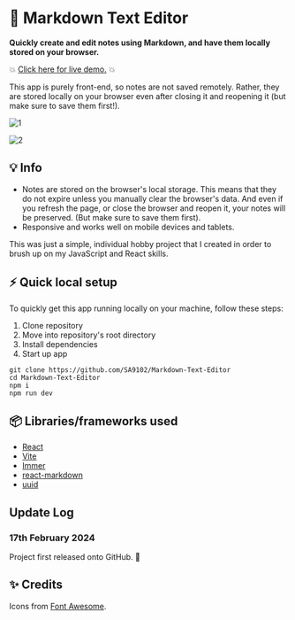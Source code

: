 # :notebook: Markdown Text Editor

**Quickly create and edit notes using Markdown, and have them locally stored on your browser.**

:boom: [Click here for live demo.](https://sa9102.github.io/Markdown-Text-Editor/) :boom:

This app is purely front-end, so notes are not saved remotely. Rather, they are stored locally on your browser even after closing it and reopening it (but make sure to save them first!).

![1](https://github.com/SA9102/Markdown-Text-Editor/assets/96877426/60291470-897c-41f5-a82d-59553c2ef642)

![2](https://github.com/SA9102/Markdown-Text-Editor/assets/96877426/150b48cc-95c4-4811-9bad-5f39fbc578dc)

## :bulb: Info

- Notes are stored on the browser's local storage. This means that they do not expire unless you manually clear the browser's data. And even if you refresh the page, or close the browser and reopen it, your notes will be preserved. (But make sure to save them first).
- Responsive and works well on mobile devices and tablets.

This was just a simple, individual hobby project that I created in order to brush up on my JavaScript and React skills.

## :zap: Quick local setup

To quickly get this app running locally on your machine, follow these steps:

1. Clone repository
2. Move into repository's root directory
3. Install dependencies
4. Start up app

```
git clone https://github.com/SA9102/Markdown-Text-Editor
cd Markdown-Text-Editor
npm i
npm run dev
```

## :package: Libraries/frameworks used

- [React](https://react.dev/)
- [Vite](https://vitejs.dev/)
- [Immer](https://immerjs.github.io/immer/)
- [react-markdown](https://github.com/remarkjs/react-markdown)
- [uuid](https://www.npmjs.com/package/uuid)

## Update Log

### 17th February 2024

Project first released onto GitHub. :tada:

## :sparkles: Credits

Icons from [Font Awesome](https://fontawesome.com/).
